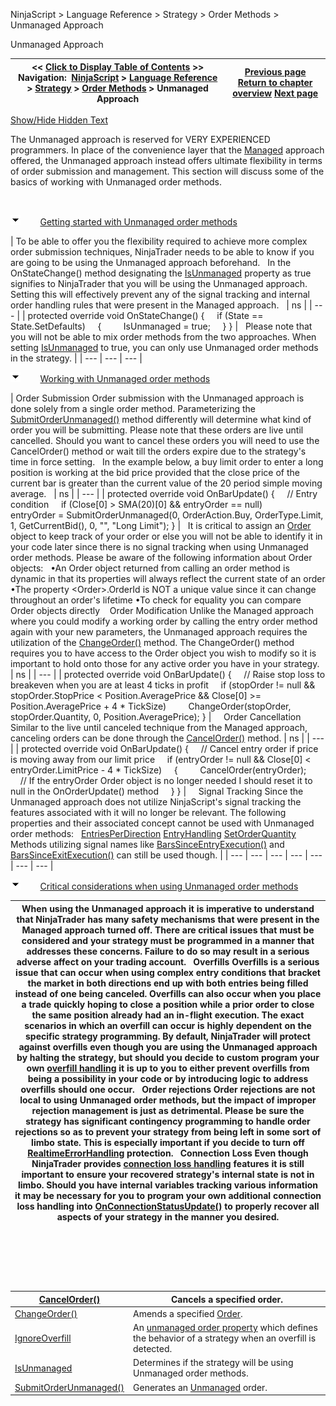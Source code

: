 ﻿


NinjaScript \> Language Reference \> Strategy \> Order Methods \> Unmanaged Approach






















Unmanaged Approach







| \<\< [Click to Display Table of Contents](unmanaged_approach.md) \>\> **Navigation:**     [NinjaScript](ninjascript-1.md) \> [Language Reference](language_reference_wip-1.md) \> [Strategy](strategy-1.md) \> [Order Methods](order_methods-1.md) \> Unmanaged Approach | [Previous page](settrailstop-1.md) [Return to chapter overview](order_methods-1.md) [Next page](unmanaged_cancelorder-1.md) |
| --- | --- |




[Show/Hide Hidden Text](javascript:HMToggleExpandAll(!HMAnyToggleOpen()) "Click to open/close expanding sections")









The Unmanaged approach is reserved for VERY EXPERIENCED programmers. In place of the convenience layer that the [Managed](managed_approach-1.md) approach offered, the Unmanaged approach instead offers ultimate flexibility in terms of order submission and management. This section will discuss some of the basics of working with Unmanaged order methods.


 


![tog_minus](tog_minus-1.gif)        [Getting started with Unmanaged order methods](javascript:HMToggle('toggle','GettingStartedWithUnmanagedOrderMethods','GettingStartedWithUnmanagedOrderMethods_ICON'))




| To be able to offer you the flexibility required to achieve more complex order submission techniques, NinjaTrader needs to be able to know if you are going to be using the Unmanaged approach beforehand.   In the OnStateChange() method designating the [IsUnmanaged](isunmanaged-1.md) property as true signifies to NinjaTrader that you will be using the Unmanaged approach. Setting this will effectively prevent any of the signal tracking and internal order handling rules that were present in the Managed approach.     | ns | | --- | | protected override void OnStateChange() {      if (State \=\= State.SetDefaults)      {          IsUnmanaged \= true;      } } |      Please note that you will not be able to mix order methods from the two approaches. When setting [IsUnmanaged](isunmanaged-1.md) to true, you can only use Unmanaged order methods in the strategy. |
| --- | --- | --- |



![tog_minus](tog_minus-1.gif)        [Working with Unmanaged order methods](javascript:HMToggle('toggle','WorkingWithUnmanagedOrderMethods','WorkingWithUnmanagedOrderMethods_ICON'))




| Order Submission Order submission with the Unmanaged approach is done solely from a single order method. Parameterizing the [SubmitOrderUnmanaged()](submitorderunmanaged-1.md) method differently will determine what kind of order you will be submitting. Please note that these orders are live until cancelled. Should you want to cancel these orders you will need to use the CancelOrder() method or wait till the orders expire due to the strategy's time in force setting.   In the example below, a buy limit order to enter a long position is working at the bid price provided that the close price of the current bar is greater than the current value of the 20 period simple moving average.     | ns | | --- | | protected override void OnBarUpdate() {      // Entry condition      if (Close\[0] \> SMA(20)\[0] \&\& entryOrder \=\= null)          entryOrder \= SubmitOrderUnmanaged(0, OrderAction.Buy, OrderType.Limit, 1, GetCurrentBid(), 0, "", "Long Limit"); } |      It is critical to assign an [Order](order-1.md) object to keep track of your order or else you will not be able to identify it in your code later since there is no signal tracking when using Unmanaged order methods. Please be aware of the following information about Order objects:   •An Order object returned from calling an order method is dynamic in that its properties will always reflect the current state of an order •The property \<Order\>.OrderId is NOT a unique value since it can change throughout an order's lifetime •To check for equality you can compare Order objects directly    Order Modification Unlike the Managed approach where you could modify a working order by calling the entry order method again with your new parameters, the Unmanaged approach requires the utilization of the [ChangeOrder()](managed_changeorder-1.md) method. The ChangeOrder() method requires you to have access to the Order object you wish to modify so it is important to hold onto those for any active order you have in your strategy.     | ns | | --- | | protected override void OnBarUpdate() {      // Raise stop loss to breakeven when you are at least 4 ticks in profit      if (stopOrder !\= null \&\& stopOrder.StopPrice \< Position.AveragePrice \&\& Close\[0] \>\= Position.AveragePrice \+ 4 \* TickSize)          ChangeOrder(stopOrder, stopOrder.Quantity, 0, Position.AveragePrice); } |        Order Cancellation Similar to the live until canceled technique from the Managed approach, canceling orders can be done through the [CancelOrder()](unmanaged_cancelorder-1.md) method.   | ns | | --- | | protected override void OnBarUpdate() {      // Cancel entry order if price is moving away from our limit price      if (entryOrder !\= null \&\& Close\[0] \< entryOrder.LimitPrice \- 4 \* TickSize)      {          CancelOrder(entryOrder);            // If the entryOrder Order object is no longer needed I should reset it to null in the OnOrderUpdate() method      } } |        Signal Tracking Since the Unmanaged approach does not utilize NinjaScript's signal tracking the features associated with it will no longer be relevant. The following properties and their associated concept cannot be used with Unmanaged order methods:   [EntriesPerDirection](entriesperdirection-1.md) [EntryHandling](entryhandling-1.md) [SetOrderQuantity](setorderquantity-1.md)   Methods utilizing signal names like [BarsSinceEntryExecution()](barssinceentryexecution-1.md) and [BarsSinceExitExecution()](barssinceexitexecution-1.md) can still be used though. |
| --- | --- | --- | --- | --- | --- | --- |



![tog_minus](tog_minus-1.gif)        [Critical considerations when using Unmanaged order methods](javascript:HMToggle('toggle','CriticalConsiderationsWhenUsingUnmanagedOrderMethods','CriticalConsiderationsWhenUsingUnmanagedOrderMethods_ICON'))




| When using the Unmanaged approach it is imperative to understand that NinjaTrader has many safety mechanisms that were present in the Managed approach turned off. There are critical issues that must be considered and your strategy must be programmed in a manner that addresses these concerns. Failure to do so may result in a serious adverse affect on your trading account.   Overfills Overfills is a serious issue that can occur when using complex entry conditions that bracket the market in both directions end up with both entries being filled instead of one being canceled. Overfills can also occur when you place a trade quickly hoping to close a position while a prior order to close the same position already had an in\-flight execution. The exact scenarios in which an overfill can occur is highly dependent on the specific strategy programming. By default, NinjaTrader will protect against overfills even though you are using the Unmanaged approach by halting the strategy, but should you decide to custom program your own [overfill handling](ignoreoverfill-1.md) it is up to you to either prevent overfills from being a possibility in your code or by introducing logic to address overfills should one occur.   Order rejections Order rejections are not local to using Unmanaged order methods, but the impact of improper rejection management is just as detrimental. Please be sure the strategy has significant contingency programming to handle order rejections so as to prevent your strategy from being left in some sort of limbo state. This is especially important if you decide to turn off [RealtimeErrorHandling](realtimeerrorhandling-1.md) protection.   Connection Loss Even though NinjaTrader provides [connection loss handling](connectionlosshandling-1.md) features it is still important to ensure your recovered strategy's internal state is not in limbo. Should you have internal variables tracking various information it may be necessary for you to program your own additional connection loss handling into [OnConnectionStatusUpdate()](onconnectionstatusupdate-1.md) to properly recover all aspects of your strategy in the manner you desired. |
| --- |



 


 


 




| [CancelOrder()](unmanaged_cancelorder-1.md) | Cancels a specified order. |
| --- | --- |
| [ChangeOrder()](unmanaged_changeorder-1.md) | Amends a specified [Order](order-1.md). |
| [IgnoreOverfill](ignoreoverfill-1.md) | An [unmanaged order property](unmanaged_approach-1.md) which defines the behavior of a strategy when an overfill is detected. |
| [IsUnmanaged](isunmanaged-1.md) | Determines if the strategy will be using Unmanaged order methods. |
| [SubmitOrderUnmanaged()](submitorderunmanaged-1.md) | Generates an [Unmanaged](isunmanaged-1.md) order. |











